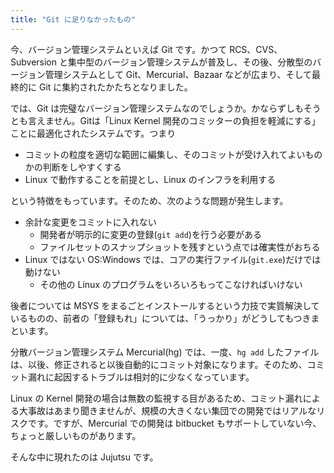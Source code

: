 ```yaml
---
title: "Git に足りなかったもの"
---
```

今、バージョン管理システムといえば Git です。かつて RCS、CVS、Subversion と集中型のバージョン管理システムが普及し、その後、分散型のバージョン管理システムとして Git、Mercurial、Bazaar などが広まり、そして最終的に Git に集約されたかたちとなりました。

では、Git は完璧なバージョン管理システムなのでしょうか。かならずしもそうとも言えません。Gitは「Linux Kernel 開発のコミッターの負担を軽減にする」ことに最適化されたシステムです。つまり

+ コミットの粒度を適切な範囲に編集し、そのコミットが受け入れてよいものかの判断をしやすくする
+ Linux で動作することを前提とし、Linux のインフラを利用する

という特徴をもっています。そのため、次のような問題が発生します。

+ 余計な変更をコミットに入れない
    + 開発者が明示的に変更の登録(`git add`)を行う必要がある
    + ファイルセットのスナップショットを残すという点では確実性がおちる
+ Linux ではない OS:Windows では、コアの実行ファイル(`git.exe`)だけでは動けない  
    + その他の Linux のプログラムをいろいろもってこなければいけない

後者については MSYS をまるごとインストールするという力技で実質解決しているものの、前者の「登録もれ」については、「うっかり」がどうしてもつきまといます。

分散バージョン管理システム Mercurial(hg) では、一度、`hg add` したファイルは、以後、修正されると以後自動的にコミット対象になります。そのため、コミット漏れに起因するトラブルは相対的に少なくなっています。

Linux の Kernel 開発の場合は無数の監視する目があるため、コミット漏れによる大事故はあまり聞きませんが、規模の大きくない集団での開発ではリアルなリスクです。ですが、Mercurial での開発は bitbucket もサポートしていない今、ちょっと厳しいものがあります。

そんな中に現れたのは Jujutsu です。
